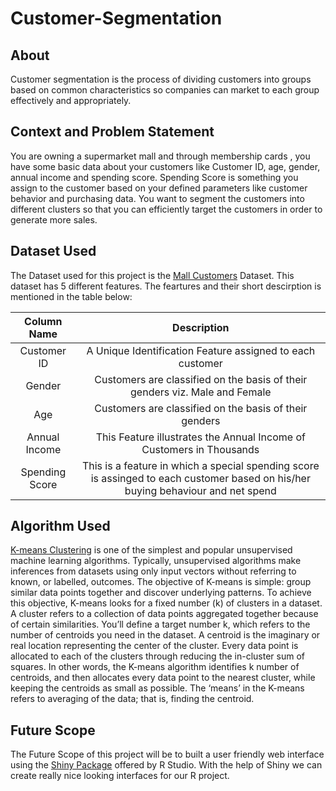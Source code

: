 # Customer-Segmentation

## About


Customer segmentation is the process of dividing customers into groups based on common characteristics so companies can market to each group effectively and appropriately.



## Context and Problem Statement


You are owning a supermarket mall and through membership cards , you have some basic data about your customers like Customer ID, age, gender, annual income and spending score. Spending Score is something you assign to the customer based on your defined parameters like customer behavior and purchasing data. You want to segment the customers into different clusters so that you can efficiently target the customers in order to generate more sales.


## Dataset Used 


The Dataset used for this project is the <a href="https://www.kaggle.com/datasets/vjchoudhary7/customer-segmentation-tutorial-in-python">Mall Customers</a> Dataset. This dataset has 5 different features. The feartures and their short descirption is mentioned in the table below:


   | Column Name     |   Description    |
 |    :----:   |          :-: |
 | Customer ID      | A Unique Identification Feature assigned to each customer  |
| Gender        |   Customers are classified on the basis of their genders viz. Male and Female   |
 | Age |  Customers are classified on the basis of their genders |
 | Annual Income | This Feature illustrates the Annual Income of Customers in Thousands |
 | Spending Score | This is a feature in which a special spending score is assinged to each customer based on his/her buying behaviour and net spend |
 
 

## Algorithm Used 

<a href="https://en.wikipedia.org/wiki/K-means_clustering">K-means Clustering</a> is one of the simplest and popular unsupervised machine learning algorithms.
Typically, unsupervised algorithms make inferences from datasets using only input vectors without referring to known, or labelled, outcomes.
The objective of K-means is simple: group similar data points together and discover underlying patterns. To achieve this objective, K-means looks for a fixed number (k) of clusters in a dataset.
A cluster refers to a collection of data points aggregated together because of certain similarities.
You’ll define a target number k, which refers to the number of centroids you need in the dataset. A centroid is the imaginary or real location representing the center of the cluster.
Every data point is allocated to each of the clusters through reducing the in-cluster sum of squares.
In other words, the K-means algorithm identifies k number of centroids, and then allocates every data point to the nearest cluster, while keeping the centroids as small as possible.
The ‘means’ in the K-means refers to averaging of the data; that is, finding the centroid.


## Future Scope


The Future Scope of this project will be to built a user friendly web interface using the <a href="https://shiny.rstudio.com/">Shiny Package</a> offered by R Studio. With the help of Shiny we can create really nice looking interfaces for our R project.
